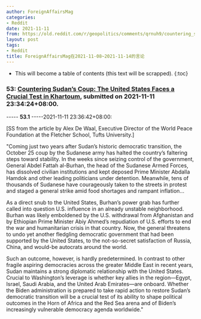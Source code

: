 ```yaml
---
author: ForeignAffairsMag
categories:
- Reddit
date: 2021-11-11
from: https://old.reddit.com/r/geopolitics/comments/qrnuh9/countering_sudans_coup_the_united_states_faces_a/
layout: post
tags:
- Reddit
title: ForeignAffairsMag在2021-11-08~2021-11-14的言论
---
```


* This will become a table of contents (this text will be scrapped).
{:toc}

### 53: [Countering Sudan’s Coup: The United States Faces a Crucial Test in Khartoum](https://old.reddit.com/r/geopolitics/comments/qrnuh9/countering_sudans_coup_the_united_states_faces_a/), submitted on 2021-11-11 23:34:24+08:00.

----- __53.1__ -----2021-11-11 23:36:42+08:00:

\[SS from the article by Alex De Waal, Executive Director of the World Peace Foundation at the Fletcher School, Tufts University.\]

"Coming just two years after Sudan’s historic democratic transition, the October 25 coup by the Sudanese army has halted the country’s faltering steps toward stability. In the weeks since seizing control of the government, General Abdel Fattah al-Burhan, the head of the Sudanese Armed Forces, has dissolved civilian institutions and kept deposed Prime Minister Abdalla Hamdok and other leading politicians under detention. Meanwhile, tens of thousands of Sudanese have courageously taken to the streets in protest and staged a general strike amid food shortages and rampant inflation... 

As a direct snub to the United States, Burhan’s power grab has further called into question U.S. influence in an already unstable neighborhood. Burhan was likely emboldened by the U.S. withdrawal from Afghanistan and by Ethiopian Prime Minister Abiy Ahmed’s repudiation of U.S. efforts to end the war and humanitarian crisis in that country. Now, the general threatens to undo yet another fledgling democratic government that had been supported by the United States, to the not-so-secret satisfaction of Russia, China, and would-be autocrats around the world.

Such an outcome, however, is hardly predetermined. In contrast to other fragile aspiring democracies across the greater Middle East in recent years, Sudan maintains a strong diplomatic relationship with the United States. Crucial to Washington’s leverage is whether key allies in the region—Egypt, Israel, Saudi Arabia, and the United Arab Emirates—are onboard. Whether the Biden administration is prepared to take rapid action to restore Sudan’s democratic transition will be a crucial test of its ability to shape political outcomes in the Horn of Africa and the Red Sea arena and of Biden’s increasingly vulnerable democracy agenda worldwide."

